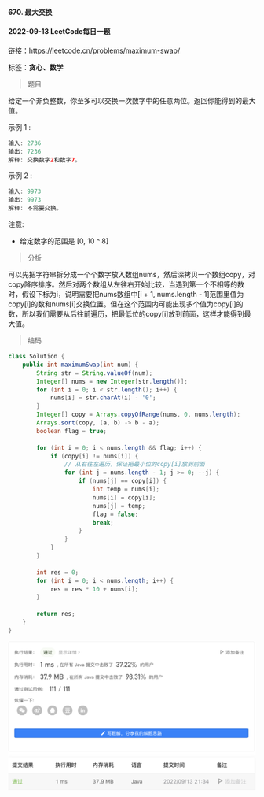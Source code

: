 #### 670. 最大交换

#### 2022-09-13 LeetCode每日一题

链接：https://leetcode.cn/problems/maximum-swap/

标签：**贪心、数学**

> 题目

给定一个非负整数，你至多可以交换一次数字中的任意两位。返回你能得到的最大值。

示例 1 :

```java
输入: 2736
输出: 7236
解释: 交换数字2和数字7。
```

示例 2 :

```java
输入: 9973
输出: 9973
解释: 不需要交换。
```

注意:

- 给定数字的范围是 [0, 10 ^ 8]

> 分析

可以先把字符串拆分成一个个数字放入数组nums，然后深拷贝一个数组copy，对copy降序排序。然后对两个数组从左往右开始比较，当遇到第一个不相等的数时，假设下标为i，说明需要把nums数组中[i + 1, nums.length - 1]范围里值为copy[i]的数和nums[i]交换位置。但在这个范围内可能出现多个值为copy[i]的数，所以我们需要从后往前遍历，把最低位的copy[i]放到前面，这样才能得到最大值。

> 编码

```java
class Solution {
    public int maximumSwap(int num) {
        String str = String.valueOf(num);
        Integer[] nums = new Integer[str.length()];
        for (int i = 0; i < str.length(); i++) {
            nums[i] = str.charAt(i) - '0';
        }
        Integer[] copy = Arrays.copyOfRange(nums, 0, nums.length);
        Arrays.sort(copy, (a, b) -> b - a);
        boolean flag = true;

        for (int i = 0; i < nums.length && flag; i++) {
            if (copy[i] != nums[i]) {
                // 从右往左遍历，保证把最小位的copy[i]放到前面
                for (int j = nums.length - 1; j >= 0; --j) {
                    if (nums[j] == copy[i]) {
                        int temp = nums[i];
                        nums[i] = copy[i];
                        nums[j] = temp;
                        flag = false;
                        break;
                    }
                }
            }
        }

        int res = 0;
        for (int i = 0; i < nums.length; i++) {
            res = res * 10 + nums[i];
        }

        return res;
    }
}
```

![image-20220913213426638](670.最大交换.assets/image-20220913213426638-3076068.png)



